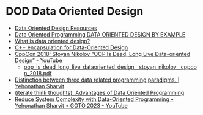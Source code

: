 DOD Data Oriented Design
========================

* [Data Oriented Design Resources](https://github.com/dbartolini/data-oriented-design)
* [Data Oriented Programming DATA ORIENTED DESIGN BY EXAMPLE](https://dataorientedprogramming.wordpress.com/tag/mike-acton/)
* [What is data oriented design?](https://stackoverflow.com/questions/1641580/what-is-data-oriented-design)
* [C++ encapsulation for Data-Oriented Design](http://bannalia.blogspot.kr/2015/08/c-encapsulation-for-data-oriented-design.html)
* [CppCon 2018: Stoyan Nikolov “OOP Is Dead, Long Live Data-oriented Design” - YouTube](https://www.youtube.com/watch?v=yy8jQgmhbAU)
  * [oop_is_dead_long_live_dataoriented_design__stoyan_nikolov__cppcon_2018.pdf](https://neil3d.github.io/reading/assets/slides/oop_is_dead_long_live_dataoriented_design__stoyan_nikolov__cppcon_2018.pdf)
* [Distinction between three data related programming paradigms. | Yehonathan Sharvit](https://blog.klipse.tech/visualization/2021/02/16/data-related-paradigms.html)
* [(iterate think thoughts): Advantages of Data Oriented Programming](https://yogthos.net/posts/2020-04-08-advantages-of-data-oriented-programming.html)
* [Reduce System Complexity with Data-Oriented Programming • Yehonathan Sharvit • GOTO 2023 - YouTube](https://www.youtube.com/watch?v=zSHvEAKLFJw)
